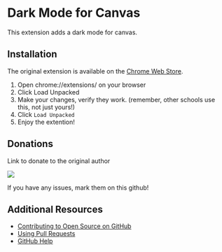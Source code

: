 
# Dark Mode for Canvas
This extension adds a dark mode for canvas.

## Installation
The original extension is available on the [Chrome Web Store](https://chrome.google.com/webstore/detail/canvas-dark-mode/jbfgmfpakhabhhpefblmehnadjjkadna?utm_source=chrome-ntp-icon).


1. Open chrome://extensions/ on your browser
2. Click Load Unpacked
3. Make your changes, verify they work. (remember, other schools use this, not just yours!)
4. Click `Load Unpacked`
5. Enjoy the extention!

## Donations
Link to donate to the original author
<p align="left">
  <img src="https://raw.githubusercontent.com/DeGrandis/canvas-dark-mode/master/screenshots/Bitcoin_QR_Code.png">
</p>


If you have any issues, mark them on this github!

## Additional Resources

* [Contributing to Open Source on GitHub](https://guides.github.com/activities/contributing-to-open-source/)
* [Using Pull Requests](https://help.github.com/articles/using-pull-requests/)
* [GitHub Help](https://help.github.com)
